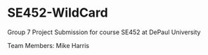 # SE452-WildCard
Group 7 Project Submission for course SE452 at DePaul University

Team Members:
Mike Harris
